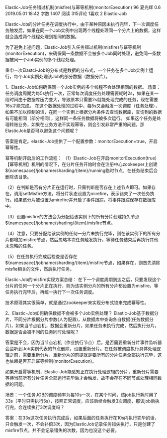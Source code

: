 Elastic-Job任务错过机制(misfire)与幂等机制(monitorExecution)
96  夏光辉 
 0.6 2019.05.01 18:42 字数 1407 阅读 315评论 1喜欢 2
 Elastic-Job

Elastic-Job的分片任务在调度执行中，由于某种原因未执行完毕，下一次调度任务触发后，如果在同一个Job实例中出现两个线程处理同一个分片上的数据，这样就会造成两个线程处理到相同的数据。

为了避免上述问题，Elastic-Job引入任务错过机制(misfire)与幂等机制(monitorExecution)，来确保同一条数据不会被多个Job同时处理，避免同一条数据被同一个Job实例的多个线程处理。

重申一次Elastci-Job的分布式是数据的分布式，一个任务在多个Job实例上运行，每个Job实例处理该Job的部分数据（数据分片）。

1、Elastic-Job如何确保同一个Job实例的多个线程不会处理相同的数据。
场景：任务调度周期为每5s执行一次，正常每次调度任务处理需要耗时2s，如果在某一段时间由于数据库压力变大，导致原本只需要2s就能处理完成的任务，现在需要16s才能完成。
在这个数据处理的过程中，每5s又会触发一次调度（任务处理），如果不加以控制的话，在同一个实例上根据分片条件去查询数据库，查询到的数据有可能相同（部分相同），这样同一条任务数据将被多次运行。
如果这个任务是处理转账业务，如果在业务方法不实现幂等，则会引发非常严重的问题，那ElasticJob是否可以避免这个问题呢？

答案是肯定。elastic-Job提供了一个配置参数：monitorExecution=true，开启幂等性。

幂等机制开启后的工作流程：
（1）Elastic-Job在开启monitorExecution(true)【幂等机制】机制的情况下，在分片任务开始时会在注册中心zookeeper上创建${namespace}/jobname/sharding/{item}/running临时节点，在任务结束后会删除该目录。

（2）在判断是否有分片正在运行时，只需判断是否存在上述节点即可。如果存在，调用setMisfire方法，将分片状态设置为mirefire，表示错失了一次任务执行。如果该分片被设置为mirefire并开启了事件跟踪，将事件跟踪保存在数据库中。

（3）设置misfire的方法会为分配给该实例下的所有分片创建持久节点${namespace}/jobname/shading/{item}/misfire节点。

（4）注意，只要分配给该实例的任何一分片未执行完毕，则在该实例下的所有分片都增加misfire节点，然后忽略本次任务触发执行，等待任务结束后再执行其他未忽略的任务。

（5）在任务执行完成后检查是否存在${namespace}/jobname/sharding/{item}/misfire节点，如果存在，则首先清除misfie相关的文件，然后执行任务。

Elastic-Job的misfire实现方案总结：
在下一个调度周期到达之后，只要发现这个分片的任何一个分片正在执行，则为该实例分片的所有分片都设置为misfire，等任务执行完毕后，再统一执行下一次任务调度。

技术原理其实很简单，就是通过zookeeper来实现分布式锁来完成幂等性。

2、Elastic-Job如何确保数据不会被多个Job实例处理？
Elastic-Job基于数据分片，不同分片根据分片参数(人为配置)，从数据库中查询各自数据(任务数据分片)，如果当节点宕机，数据会重新分片，如果任务未执行完成，然后执行分片，数据是否会被不同的任务同时处理呢？

答案是不会，因为当节点宕机（作业执行节点）后，是否需要重新分片事件监听器会监听到Job实例代表的节点删除，设置重新分片。在任务被调度执行具体处理逻辑之前，需要重新分片，重新分片的前提就是要所有的分片任务全部执行完毕，这也依赖是否开启幂等控制(monitorExecution)。

如果开启幂等机制，Elastic-Job能感知正在执行处理逻辑的分片，重新分片需要等待当前所有分片任务全部运行完毕后才会触发，故不会存在不同节点处理相同数据的问题。

场景：一个任务JOB的调度频率为每10s一次，在某个时间，该job执行耗时用了33s（平时只需执行5s），按照正常调度，应该后续会触发3次调度，那该job后执行完，会连续执行3次调度吗？

答案：在33s这次任务执行完成后，如果后面的任务执行在10s内执行完毕的话，只会触发一次，不会补偿3次，因为ElasticJob记录任务错失执行，只是创建了misfire节点，并不会记录错失的次数，因为也没这个必要。